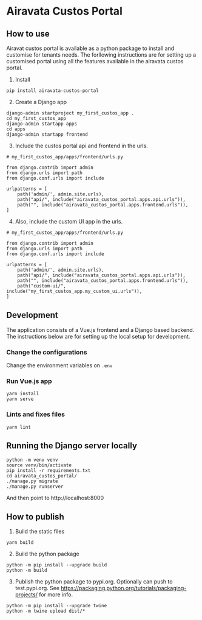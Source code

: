 # Airavata Custos Portal

## How to use

Airavat custos portal is available as a python package to install and customise for tenants needs.
The forllowing instructions are for setting up a customised portal using all the features available
in the airavata custos portal.

1. Install
```
pip install airavata-custos-portal
```

2. Create a Django app
```
django-admin startproject my_first_custos_app .
cd my_first_custos_app
django-admin startapp apps
cd apps
django-admin startapp frontend
```

3. Include the custos portal api and frontend in the urls.

```
# my_first_custos_app/apps/frontend/urls.py 

from django.contrib import admin
from django.urls import path
from django.conf.urls import include

urlpatterns = [
    path('admin/', admin.site.urls),
    path("api/", include("airavata_custos_portal.apps.api.urls")),
    path("", include("airavata_custos_portal.apps.frontend.urls")),
]
```

4. Also, include the custom UI app in the urls.

```
# my_first_custos_app/apps/frontend/urls.py 

from django.contrib import admin
from django.urls import path
from django.conf.urls import include

urlpatterns = [
    path('admin/', admin.site.urls),
    path("api/", include("airavata_custos_portal.apps.api.urls")),
    path("", include("airavata_custos_portal.apps.frontend.urls")),
    path("custom-ui/", include("my_first_custos_app.my_custom_ui.urls")),
]
```

## Development

The application consists of a Vue.js frontend and a Django based backend. 
The instructions below are for setting up the local setup for development.

### Change the configurations

Change the environment variables on `.env`

### Run Vue.js app

```
yarn install
yarn serve
```

### Lints and fixes files

```
yarn lint
```

## Running the Django server locally

```
python -m venv venv
source venv/bin/activate
pip install -r requirements.txt
cd airavata_custos_portal/
./manage.py migrate
./manage.py runserver
```

And then point to http://localhost:8000

## How to publish

1. Build the static files
```
yarn build
```

2. Build the python package

```
python -m pip install --upgrade build
python -m build
```

3. Publish the python package to pypi.org. Optionally can push to test.pypi.org. See https://packaging.python.org/tutorials/packaging-projects/ for more info.

```
python -m pip install --upgrade twine
python -m twine upload dist/*
```

